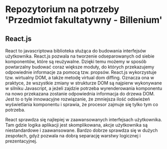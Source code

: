 # Repozytorium na potrzeby 'Przedmiot fakultatywny - Billenium'

## React.js

React to javascriptowa biblioteka służąca do budowania interfejsów użytkownika. React.js pozwala na tworzenie odseparowanych od siebie komponentów, które są reużywalne. Dzięki temu możemy w sposób powtarzalny budować coraz większe moduły, do których przekazujemy odpowiednie informacje za pomocą tzw. propsów. React.js wykorzystuje tzw. wirtualny DOM, a także metodę virtual dom diffing. Oznacza ona w praktyce, że wszystkie zmiany w strukturze DOM są najpierw wykonywane w silniku Javascript, a jeżeli zajdzie potrzeba wyrenderowania komponentu na nowo przekazana zostanie odpowiednia informacja do drzewa DOM. Jest to o tyle innowacyjne rozwiązanie, że zmniejsza ilość odświeżeń wyświetlania komponentu i sprawia, że procesor zajmuje się tylko tym co potrzeba.

React sprawdza się najlepiej w zaawansowanych interfejsach użytkownika. Tam gdzie logika aplikacji jest skomplikowana, akcje użytkownika są niestandardowe i zaawansowane. Bardzo dobrze sprawdza się w dużych zespołach, gdyż pozwala na dobrą separację warstwy logicznej i prezentacyjnej.
